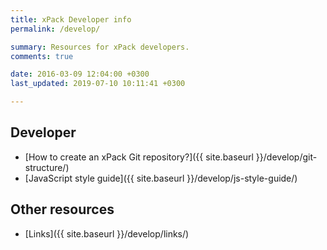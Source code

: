 ```yaml
---
title: xPack Developer info
permalink: /develop/

summary: Resources for xPack developers.
comments: true

date: 2016-03-09 12:04:00 +0300
last_updated: 2019-07-10 10:11:41 +0300

---
```


## Developer

- [How to create an xPack Git repository?]({{ site.baseurl }}/develop/git-structure/)
- [JavaScript style guide]({{ site.baseurl }}/develop/js-style-guide/)

## Other resources

- [Links]({{ site.baseurl }}/develop/links/)
